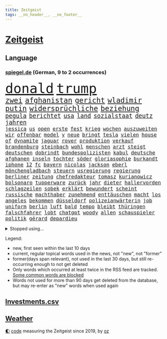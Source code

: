 ```yaml
---
title: Zeitgeist
tags: __no_header__, __no_footer__
---
```


# [Zeitgeist](https://oliz.io/zeitgeist/)

## Language

<h3><a href="https://www.spiegel.de" target="_blank">spiegel.de</a> (German, 9 to 2 occurrences)</h3>
<p style="font-family:monospace">
<span style="font-size:32pt"><a href="news_links.html#donald" class="current">donald</a></span>
<span style="font-size:32pt"><a href="news_links.html#trump" class="current">trump</a></span>
<br>
<span style="font-size:17pt"><a href="news_links.html#zwei" class="current">zwei</a></span>
<span style="font-size:17pt"><a href="news_links.html#afghanistan" class="current">afghanistan</a></span>
<span style="font-size:17pt"><a href="news_links.html#gericht" class="current">gericht</a></span>
<span style="font-size:17pt"><a href="news_links.html#wladimir" class="current">wladimir</a></span>
<span style="font-size:17pt"><a href="news_links.html#putin" class="current">putin</a></span>
<span style="font-size:17pt"><a href="news_links.html#widersprüchliche" class="new">widersprüchliche</a></span>
<span style="font-size:17pt"><a href="news_links.html#beziehung" class="current">beziehung</a></span>
<br>
<span style="font-size:14pt"><a href="news_links.html#pegula" class="new">pegula</a></span>
<span style="font-size:14pt"><a href="news_links.html#berichtet" class="current">berichtet</a></span>
<span style="font-size:14pt"><a href="news_links.html#usa" class="current">usa</a></span>
<span style="font-size:14pt"><a href="news_links.html#land" class="current">land</a></span>
<span style="font-size:14pt"><a href="news_links.html#sozialstaat" class="current">sozialstaat</a></span>
<span style="font-size:14pt"><a href="news_links.html#deutz" class="current">deutz</a></span>
<span style="font-size:14pt"><a href="news_links.html#jahren" class="current">jahren</a></span>
<br>
<span style="font-size:12pt"><a href="news_links.html#jessica" class="current">jessica</a></span>
<span style="font-size:12pt"><a href="news_links.html#us" class="current">us</a></span>
<span style="font-size:12pt"><a href="news_links.html#open" class="current">open</a></span>
<span style="font-size:12pt"><a href="news_links.html#erste" class="current">erste</a></span>
<span style="font-size:12pt"><a href="news_links.html#fest" class="current">fest</a></span>
<span style="font-size:12pt"><a href="news_links.html#krieg" class="current">krieg</a></span>
<span style="font-size:12pt"><a href="news_links.html#wochen" class="current">wochen</a></span>
<span style="font-size:12pt"><a href="news_links.html#auszuweiten" class="current">auszuweiten</a></span>
<span style="font-size:12pt"><a href="news_links.html#wir" class="current">wir</a></span>
<span style="font-size:12pt"><a href="news_links.html#offenbar" class="current">offenbar</a></span>
<span style="font-size:12pt"><a href="news_links.html#model" class="current">model</a></span>
<span style="font-size:12pt"><a href="news_links.html#y" class="new">y</a></span>
<span style="font-size:12pt"><a href="news_links.html#neue" class="current">neue</a></span>
<span style="font-size:12pt"><a href="news_links.html#bringt" class="current">bringt</a></span>
<span style="font-size:12pt"><a href="news_links.html#tesla" class="current">tesla</a></span>
<span style="font-size:12pt"><a href="news_links.html#vielen" class="current">vielen</a></span>
<span style="font-size:12pt"><a href="news_links.html#house" class="new">house</a></span>
<span style="font-size:12pt"><a href="news_links.html#of" class="current">of</a></span>
<span style="font-size:12pt"><a href="news_links.html#dynamite" class="new">dynamite</a></span>
<span style="font-size:12pt"><a href="news_links.html#jaguar" class="new">jaguar</a></span>
<span style="font-size:12pt"><a href="news_links.html#rover" class="new">rover</a></span>
<span style="font-size:12pt"><a href="news_links.html#produktion" class="current">produktion</a></span>
<span style="font-size:12pt"><a href="news_links.html#verkauf" class="current">verkauf</a></span>
<span style="font-size:12pt"><a href="news_links.html#brandenburg" class="current">brandenburg</a></span>
<span style="font-size:12pt"><a href="news_links.html#steinbach" class="current">steinbach</a></span>
<span style="font-size:12pt"><a href="news_links.html#wohl" class="current">wohl</a></span>
<span style="font-size:12pt"><a href="news_links.html#menschen" class="current">menschen</a></span>
<span style="font-size:12pt"><a href="news_links.html#arzt" class="current">arzt</a></span>
<span style="font-size:12pt"><a href="news_links.html#steigt" class="current">steigt</a></span>
<span style="font-size:12pt"><a href="news_links.html#deutschen" class="current">deutschen</a></span>
<span style="font-size:12pt"><a href="news_links.html#dobrindt" class="current">dobrindt</a></span>
<span style="font-size:12pt"><a href="news_links.html#bundespolizisten" class="current">bundespolizisten</a></span>
<span style="font-size:12pt"><a href="news_links.html#kabul" class="current">kabul</a></span>
<span style="font-size:12pt"><a href="news_links.html#deutsche" class="current">deutsche</a></span>
<span style="font-size:12pt"><a href="news_links.html#afghanen" class="current">afghanen</a></span>
<span style="font-size:12pt"><a href="news_links.html#inseln" class="current">inseln</a></span>
<span style="font-size:12pt"><a href="news_links.html#tochter" class="current">tochter</a></span>
<span style="font-size:12pt"><a href="news_links.html#söder" class="current">söder</a></span>
<span style="font-size:12pt"><a href="news_links.html#gloriasophie" class="new">gloriasophie</a></span>
<span style="font-size:12pt"><a href="news_links.html#burkandt" class="new">burkandt</a></span>
<span style="font-size:12pt"><a href="news_links.html#iphone" class="current">iphone</a></span>
<span style="font-size:12pt"><a href="news_links.html#12" class="current">12</a></span>
<span style="font-size:12pt"><a href="news_links.html#fc" class="current">fc</a></span>
<span style="font-size:12pt"><a href="news_links.html#bayern" class="current">bayern</a></span>
<span style="font-size:12pt"><a href="news_links.html#nicolas" class="current">nicolas</a></span>
<span style="font-size:12pt"><a href="news_links.html#jackson" class="new">jackson</a></span>
<span style="font-size:12pt"><a href="news_links.html#eberl" class="current">eberl</a></span>
<span style="font-size:12pt"><a href="news_links.html#mönchengladbach" class="current">mönchengladbach</a></span>
<span style="font-size:12pt"><a href="news_links.html#steuern" class="current">steuern</a></span>
<span style="font-size:12pt"><a href="news_links.html#usregierung" class="current">usregierung</a></span>
<span style="font-size:12pt"><a href="news_links.html#regierung" class="current">regierung</a></span>
<span style="font-size:12pt"><a href="news_links.html#berliner" class="current">berliner</a></span>
<span style="font-size:12pt"><a href="news_links.html#zeitung" class="current">zeitung</a></span>
<span style="font-size:12pt"><a href="news_links.html#chefredakteur" class="new">chefredakteur</a></span>
<span style="font-size:12pt"><a href="news_links.html#tomasz" class="new">tomasz</a></span>
<span style="font-size:12pt"><a href="news_links.html#kurianowicz" class="new">kurianowicz</a></span>
<span style="font-size:12pt"><a href="news_links.html#bolsonaro" class="current">bolsonaro</a></span>
<span style="font-size:12pt"><a href="news_links.html#tupperware" class="new">tupperware</a></span>
<span style="font-size:12pt"><a href="news_links.html#zurück" class="current">zurück</a></span>
<span style="font-size:12pt"><a href="news_links.html#jahr" class="current">jahr</a></span>
<span style="font-size:12pt"><a href="news_links.html#dieter" class="current">dieter</a></span>
<span style="font-size:12pt"><a href="news_links.html#hallervorden" class="new">hallervorden</a></span>
<span style="font-size:12pt"><a href="news_links.html#schlagzeilen" class="current">schlagzeilen</a></span>
<span style="font-size:12pt"><a href="news_links.html#sobek" class="new">sobek</a></span>
<span style="font-size:12pt"><a href="news_links.html#erklärt" class="current">erklärt</a></span>
<span style="font-size:12pt"><a href="news_links.html#bewundert" class="current">bewundert</a></span>
<span style="font-size:12pt"><a href="news_links.html#scheint" class="current">scheint</a></span>
<span style="font-size:12pt"><a href="news_links.html#russische" class="current">russische</a></span>
<span style="font-size:12pt"><a href="news_links.html#machthaber" class="current">machthaber</a></span>
<span style="font-size:12pt"><a href="news_links.html#zunehmend" class="current">zunehmend</a></span>
<span style="font-size:12pt"><a href="news_links.html#enttäuschen" class="current">enttäuschen</a></span>
<span style="font-size:12pt"><a href="news_links.html#macht" class="current">macht</a></span>
<span style="font-size:12pt"><a href="news_links.html#los" class="current">los</a></span>
<span style="font-size:12pt"><a href="news_links.html#angeles" class="current">angeles</a></span>
<span style="font-size:12pt"><a href="news_links.html#bekommen" class="current">bekommen</a></span>
<span style="font-size:12pt"><a href="news_links.html#düsseldorf" class="current">düsseldorf</a></span>
<span style="font-size:12pt"><a href="news_links.html#polizeianwärterin" class="new">polizeianwärterin</a></span>
<span style="font-size:12pt"><a href="news_links.html#job" class="current">job</a></span>
<span style="font-size:12pt"><a href="news_links.html#uniform" class="new">uniform</a></span>
<span style="font-size:12pt"><a href="news_links.html#berlin" class="current">berlin</a></span>
<span style="font-size:12pt"><a href="news_links.html#luft" class="current">luft</a></span>
<span style="font-size:12pt"><a href="news_links.html#bald" class="current">bald</a></span>
<span style="font-size:12pt"><a href="news_links.html#tempo" class="current">tempo</a></span>
<span style="font-size:12pt"><a href="news_links.html#bleibt" class="current">bleibt</a></span>
<span style="font-size:12pt"><a href="news_links.html#thüringen" class="current">thüringen</a></span>
<span style="font-size:12pt"><a href="news_links.html#falschfahrer" class="new">falschfahrer</a></span>
<span style="font-size:12pt"><a href="news_links.html#lobt" class="current">lobt</a></span>
<span style="font-size:12pt"><a href="news_links.html#chatgpt" class="current">chatgpt</a></span>
<span style="font-size:12pt"><a href="news_links.html#woody" class="new">woody</a></span>
<span style="font-size:12pt"><a href="news_links.html#allen" class="current">allen</a></span>
<span style="font-size:12pt"><a href="news_links.html#schauspieler" class="current">schauspieler</a></span>
<span style="font-size:12pt"><a href="news_links.html#politik" class="current">politik</a></span>
<span style="font-size:12pt"><a href="news_links.html#gérard" class="new">gérard</a></span>
<span style="font-size:12pt"><a href="news_links.html#depardieu" class="new">depardieu</a></span>
</p>
<details>
<summary>Stopped using...</summary>
<p class="former" style="font-size:12pt">
treffer(1777) gerichtshof(1776) geäußert(1775) scheinen(1775) untersuchungen(1775) eindruck(1774) eis(1774) erklärte(1774) müssten(1774) software(1774) ausland(1773) becker(1773) sturz(1773) bundespräsident(1772) gerät(1772) konzerne(1772) scholz(1772) steinmeier(1772) verhaftet(1772) april(1771) besonderen(1771) morgen(1771) positionen(1771) sicherheitskräfte(1771) sekunden(1770) vorbild(1770) welchem(1770) äußerungen(1770) gehe(1769) infektion(1769) lehrer(1769) tödliche(1769) amtszeit(1768) bedenken(1768) militärs(1768) zeitweise(1768) energiewende(1767) livestream(1767) main(1767) messi(1767) nba(1767) philippinen(1767) position(1767) voran(1767) abgeordneten(1766) befinden(1766) erhielt(1766) lügen(1766) verlangen(1766) werbung(1766) abstimmen(1765) eingereicht(1765) forderte(1765) kopf(1765) kritische(1765) opfern(1765) trainiert(1765) zinsen(1765) hören(1764) chefin(1763) erkrankung(1763) jüngste(1763) klimapolitik(1763) spekuliert(1763) treten(1763) zog(1763) expräsident(1762) kreis(1762) anhänger(1761) aufgenommen(1761) ermittlern(1760) geräte(1759) abgehört(1757) erwarten(1757) licht(1757) motiv(1756) mercedes(1755) nah(1754) näher(1754) störung(1754) klimaschutz(1753) überleben(1753) kontakte(1752) frankwalter(1751) reduzieren(1750) außerhalb(1749) jürgen(1749) wahrscheinlich(1749) gang(1747) größere(1745) hängen(1744) halbe(1742) schützt(1738) dramatischen(1737) erstochen(1737) automatisch(1736) versorgung(1736) geborgen(1734) liberalen(1726) karlsruhe(1719) abschluss(1716) langjährige(1666) autobauer(1659) expräsidenten(1650) vormarsch(1640) autobahnen(1626) charles(1577) spiegelreporter(1533) adac(1507) musks(1455) nfl(1416) kursieren(1409) halbes(1397) mond(1387) außenministerin(1386) betrüger(1380) gestört(1375) bekannteste(1366) loch(1349) gezwungen(1292) mut(1281) unmittelbar(1252) eingetroffen(1250) langsam(1248) microsoft(1245) kasse(1244) kriegsverbrechen(1241) finanzierung(1228) gewerkschaften(1221) prinzessin(1187) sinne(1176) stockholm(1165) lob(1160) thüringens(1149) fahrgäste(1148) baum(1145) genauer(1142) dramatische(1141) fassungslos(1134) legal(1129) islamisten(1128) nation(1106) schickte(1084) branchen(1060) angreifen(1055) lionel(1046) versehen(1044) pjöngjang(1036) todesstrafe(1023) songs(1013) flugabwehr(1012) gesprengt(1006) redet(1001) jüdische(994) lauter(994) liberale(994) wechselte(993) gedroht(991) überlebende(989) reisende(982) größeren(972) kieler(968) gegründet(957) vermögen(942) marode(937) zwingt(936) bremst(929) lauf(921) schweres(917) unruhe(917) außergewöhnlich(903) duisburg(895) miami(875) arabischen(832) diebstahl(830) schlagabtausch(819) gespielt(799) zahlungen(796) schuldenbremse(782) stellvertretende(781) fußballem(777) zweifelt(739) körperliche(730) völkermord(728) sperre(720) unten(720) schwachen(717) rekonstruktion(715) franziska(710) fehlte(690) ausbruch(687) horst(687) eustaaten(686) ddr(673) nominierung(669) böse(663) spiegelredakteurin(653) adam(650) interne(650) abschiebung(644) versammelt(644) unterschätzt(639) beyoncé(638) student(635) magic(631) gestritten(627) verschaffen(627) bedrängnis(615) wahre(608) mindestlohn(606) schritte(596) geschützt(594) landung(593) wahr(591) athen(590) anthony(584) pep(583) cdu/csu(581) gesetzliche(580) senator(569) spiegelredakteur(566) potsdam(565) zweieinhalb(563) einig(558) korrigiert(555) justin(550) gerieten(540) ausmacht(538) raf(535) riesiger(531) jenseits(530) wirtschaftskrise(527) sophia(525) verstappen(517) auftreten(513) kriegsführung(511) dokumentation(508) dominierte(503) drin(503) 2029(500) einbruch(498) ernannt(496) spielten(496) unseres(496) bedingung(494) bürgerkrieg(491) paket(491) gutachten(490) mögliches(488) systematisch(476) publikums(473) euphorie(470) parkplatz(468) beliebtesten(464) späten(462) vermitteln(456) schlacht(452) spanier(452) fdppolitiker(450) neueste(447) verspätungen(441) eingesperrt(437) evakuierungen(435) papa(431) polizeigewalt(426) white(426) indische(425) warnte(419) talent(415) weltraum(412) attestiert(408) geurteilt(388) ansehen(385) tanzte(384) verzweifelt(383) erschießt(378) zögern(378) mittag(372) nächstes(372) finger(370) autokraten(369) siedler(367) geheimen(364) konzernchef(364) karlsruher(360) kurzzeitig(356) eingeschlossen(351) organisationen(349) beweis(348) verwandelt(346) abgesetzt(345) geschaffen(344) ngos(343) winkt(342) bewirbt(340) eingestuft(340) anlässlich(337) energiepreise(333) washingtons(333) stärkt(332) krankenkassen(331) verbraucherzentrale(330) ausgerichtet(328) dreieinhalb(328) gelangen(328) annäherung(326) kleinkinder(326) jordanien(323) verwandten(322) strohe(319) eilt(317) adhs(313) dauer(310) antisemitischen(308) harmlos(305) gestimmt(302) aussterben(301) bröning(297) paartherapeutin(297) exemplare(296) leere(296) gebäuden(293) einführen(289) überlegt(289) bundesrat(287) gelder(285) grab(285) millionenbetrag(284) 72(283) kongress(280) pedro(278) hochschulen(277) klimaziele(277) erschienen(275) altkanzler(274) zuschüsse(274) bruttoinlandsprodukt(273) bundesbank(273) 500000(272) abgestimmt(272) töne(271) hamburgs(270) brandanschlag(269) unbekannter(269) 57(267) betreuung(265) drohung(264) unionsfraktion(264) university(264) angemeldet(263) demontiert(263) postet(263) realistisch(260) verzögerungen(259) getrübt(257) leichte(257) ergab(251) general(251) veruntreut(249) drohungen(247) befragung(246) spielraum(246) tiefstand(243) marsalek(241) preisunterschied(241) wiederum(241) ratschläge(240) missglückte(239) steigert(238) strich(238) afrikas(236) fortsetzen(236) schlagzeuger(236) kriegsrecht(234) souveränität(233) angeklagten(232) bot(232) entsprechendes(232) 54(231) halbinsel(231) jonas(231) flagge(230) kaninchen(230) lernte(230) abwarten(229) aktivitäten(229) begnadigung(229) griffen(226) usbehörde(226) milliardenschwere(225) ämter(225) erbeutet(224) ezb(224) ingolstadt(223) vereinbart(223) rücksicht(222) verbreitete(222) familiengeschichte(219) gründet(219) augenzeugen(218) kauflaune(217) urheber(215) abzocke(214) gekostet(212) australier(211) bangkok(211) flugzeugabsturz(211) aufgefallen(210) durchsuchten(210) werten(205) geisel(204) heidelberg(204) gesunde(203) winde(203) lernt(201) posts(201) verbesserung(201) beauftragt(200) lärm(200) manuela(200) notenbank(199) anreise(198) tausender(198) schockanrufen(197) wüten(197) ausgabe(195) unterzeichnet(192) user(192) bequem(191) boom(191) filmstars(191) entwickelte(190) lea(190) aufbauen(187) verfassungsbeschwerde(187) revolutionieren(186) spielberg(185) beherrscht(184) fatale(184) fix(184) lübeck(184) marie(183) schranken(183) schwestern(182) verträge(181) usaid(180) faszination(179) luise(179) boston(178) siege(178) hilfsgütern(176) verschafft(173) längerer(172) pech(172) auszug(171) grenzregion(171) langfristigen(171) opa(171) wuppertal(171) aufatmen(170) gegenzöllen(170) saniert(170) einschätzen(168) ärzten(167) systems(166) tunnel(166) verübt(166) südostasien(165) brücken(164) bewertet(163) gesamtes(163) abgehängt(162) konzentriert(162) luis(162) diplomat(160) rekonstruiert(160) 1860(158) bereiche(158) bulgarische(158) chinageschäft(158) gesungen(158) detmold(156) erhöhung(156) hingelegt(155) wunden(155) zwischendurch(155) banknoten(154) detail(154) geburtstags(154) inter(154) verdammt(154) beteiligte(153) bär(153) büttner(153) ifo(153) munich(153) bundesweiten(152) antreibt(151) statistik(151) ungerecht(151) wiederaufnahme(151) no(149) rütteln(149) schriftsteller(149) schädliche(149) taucher(149) experimente(148) kulturkampf(148) weißer(148) beendigung(147) flügen(147) schwesig(147) zivilbevölkerung(147) kürzer(146) charkiw(145) gießen(144) clark(143) gigantischen(143) jahrelanger(143) prozesses(141) überstellt(141) netanyahuregierung(140) poleposition(140) qualifying(140) überschreitet(140) freispruch(139) glyphosat(139) erkelenz(138) freistaat(138) junta(138) tirol(138) archäologen(137) fußstapfen(137) airbnb(135) josh(135) ablaufen(134) humanitären(134) rückendeckung(134) stützpunkte(134) gwyneth(133) lipowitz(133) paltrow(133) podium(133) tatsächliche(133) vortag(133) anzuschließen(132) geburtenrate(132) gewünscht(132) reiseziele(132) zollkonflikt(132) musikerin(131) reserviert(131) taiwans(131) begraben(130) zurückkehren(130) knast(129) lyon(128) ostern(128) siedlern(128) wertvolle(128) aufschluss(127) ermordete(127) juliane(127) spiegelreporterin(127) bemerkenswerter(126) handwerker(126) datenvolumen(125) dfbelf(125) michigan(125) carrie(124) columbia(124) fahrräder(124) erwähnte(123) goldene(123) propagandavideo(123) rückten(123) ausspioniert(122) brandenburgs(122) evakuieren(122) fernverkehr(122) mordverdachts(122) 2003(121) hasan(121) kultusminister(121) booker(120) cory(120) iris(120) renault(120) rüstungsgeschäft(120) wanken(120) weinen(120) irritationen(119) schulz(119) sozialausgaben(119) mini(118) nintendo(118) ermahnt(117) inspiriert(117) jusochef(117) linkenabgeordnete(117) türmer(117) umgehend(117) abzuwarten(116) bäumen(116) kämpften(116) messis(116) notlage(116) stalker(116) kürzester(115) verkäufe(115) wrack(115) enthüllungen(114) neuköllner(114) römischen(114) würdigen(114) zollkeule(114) überflutungen(114) bildungsministerium(113) abgaben(112) ministerin(112) ungleich(112) verschiebung(112) jungtiere(111) finanzministerium(110) portal(110) parteiinterne(109) wohnsitz(109) hindernis(108) tue(108) label(107) verpflichtung(107) wehr(107) archäologie(106) beharrt(106) handgepäck(106) haushaltsausschuss(106) intensiv(105) lebewesen(105) pfannen(105) 63(104) emotionaler(104) lästert(103) neuauflage(103) beweismittel(102) hobby(102) 15jährigen(101) gepäck(101) ärmeren(101) kabine(100) niedriger(100) interessenten(99) klassenfahrt(99) elektroantrieb(98) farce(98) kippt(98) kremlsprecher(98) politikum(98) wilke(98) balearen(97) mahmoud(97) aufholen(96) katherina(96) indiana(95) therapien(95) vorsatz(95) bundeswirtschaftsministerin(94) cam(94) gastronomie(94) grenzt(94) heikle(94) lukas(94) vertagt(94) andrea(93) carolin(93) reformer(93) spiegelteam(93) rumort(92) schimpft(92) erholen(91) guinnessbuch(91) hofer(91) konsumgeständnis(91) nordamerika(91) schwindel(91) trail(91) türmen(91) vernichtung(91) wanderweg(91) annahmen(90) gehege(90) iraner(90) merzregierung(90) peak(90) weltberühmten(90) 99(89) außergewöhnlichen(89) bundesfinanzminister(89) flaute(89) gonzález(89) grausamen(89) hubig(89) jette(89) lee(89) mclarenfahrer(89) neuverschuldung(89) nietzard(89) anbauen(88) emfinale(88) gestiegene(88) haag(88) hisst(88) medizinischer(88) plagiatsvorwürfe(88) saporischschja(88) technisch(88) transfeindlichkeit(88) weltbild(88) zusammenbruch(88) ausgelesen(87) lohnkosten(87) polizeiangaben(87) sexvideos(87) tiefsee(87) 122(86) andy(86) bürokratieabbau(86) fegebank(86) beisein(85) charlotte(85) likes(85) regierende(85) spdlandesverband(85) theorien(85) töteten(85) dünn(84) entspannen(84) formel1weltmeister(84) riskant(84) schüller(84) ausgetreten(83) ausnahmegenehmigung(83) mentalität(83) verteilung(83) vorm(83) wadephuls(83) amazonas(82) aufsehenerregenden(82) finaleinzug(82) leverkusener(82) schwierigste(82) touretappe(82) 69(81) anblick(81) bäume(81) diane(81) einseitig(81) exil(81) gezerrt(81) stellvertretender(81) 50jährige(80) attackierte(80) filmindustrie(80) kleinsten(80) reine(80) schnappte(80) arbeitszeit(79) fritzi(79) glückwünschen(79) herausgeber(79) nazivergangenheit(79) saudiarabischen(79) wandelte(79) zitterpartie(79) cruise(78) curtis(78) symbole(78) verbrannt(78) desantis(77) heldinnen(77) norddeutschland(77) seltenheitswert(77) techunternehmen(77) u(77) vereinbaren(77) aktivismus(76) beschreiben(76) bizarre(76) einbringen(76) entkernen(76) gilmore(76) labelchef(76) limburg(76) nachtragend(76) sandler(76) sanierungen(76) staatsgäste(76) vollzieht(76) zwischenstopp(76) gesunkenen(75) mittelstaedt(75) verzweifeln(75) blüten(74) erdogan(74) kunde(74) schnellsten(74) wetterlage(74) gestohlene(73) politikwechsel(73) rambo(73) urheberrecht(73) entführen(72) fahrerinnen(72) gesundheitsministerin(72) heilig(72) kardashian(72) regulieren(72) trauern(72) warken(72) antwortet(71) chefsache(71) entsendet(71) gereinigt(71) gigabyte(71) landwirtschaftsminister(71) massen(71) neutralität(71) schrittweise(71) erpressen(70) erwirbt(70) evie(70) füttern(70) grauenhaft(70) grillmeisterschaft(70) ideal(70) okay(70) pärchen(70) ferienwohnungen(69) ibrahim(69) längeren(69) schadsoftware(69) spektrum(69) stagnation(69) trio(69) unterbrechen(69) wetteraufzeichnungen(69) coast(68) exotische(68) xmal(68) öffentlichrechtliche(68) cyberkriminelle(67) differenzen(67) handelsgespräche(67) jule(67) mg(67) wirt(67) ausgebaut(66) exklusiven(66) jugendgruppe(66) senior(66) sensationell(66) terrasse(66) unwahrscheinliche(66) digitalisierung(65) drehbuch(65) extremistischer(65) kran(65) kräften(65) maus(65) nebenrolle(65) schlepper(65) stahl(65) stau(65) verurteilter(65) alnassr(64) fehlerhafte(64) krisensaison(64) pendlerpauschale(64) wärmepumpe(64) autonomie(63) beobachteten(63) desinformation(63) fukushima(63) hilfssystem(63) hungernden(63) intensivstation(63) schwächeln(63) skandinavien(63) zechprellerei(63) blitzeinschlag(62) zurückholen(62) aggressiven(61) diabetes(61) exaußenministerin(61) imagewandel(61) korruptionsaffäre(61) magnum(61) ausführlich(60) blatten(60) carsharinganbieter(60) einzuführen(60) hassan(60) immunsystem(60) miles(60) patientin(60) brantner(59) durchkreuzte(59) eingebracht(59) gletscherabbruch(59) lesbar(59) strafprozess(59) traditionshaus(59) verhandlungsgeschick(59) absolviert(58) angetan(58) bergsturz(58) geröll(58) gletschersturz(58) grünejugendchefin(58) hsvfans(58) kulturschaffende(58) mecklenburgvorpommerns(58) patientinnen(58) alpendorf(57) basieren(57) bergrutsch(57) herhalten(57) kompetenzen(57) sorten(57) stadien(57) verstappens(57) ereignete(56) hunderter(56) krasavice(56) künstlern(56) plenarsaal(56) topmanager(56) verzögerung(56) vorletzten(56) nadine(55) paramount(55) parlamentarier(55) vorgedrungen(55) wasserkrise(55) angehen(54) blechlawine(54) genießt(54) grandslamturnier(54) macrons(54) magabewegung(54) schwangerschaftswoche(54) shirin(54) staatsamt(54) abwehr(53) ausstattung(53) benedict(53) eingeschleppte(53) entziffern(53) erträglichen(53) tierarten(53) 221(52) cansın(52) goldschakal(52) lämmer(52) oberkörper(52) wohnmobile(52) ähnelt(52) austreten(51) befanden(51) braune(51) bronze(51) erledigt(51) kerstin(51) passagierflugzeug(51) stahlindustrie(51) todesurteil(51) umstürzender(51) farken(50) finanzier(50) knackt(50) waggons(50) wück(50) atmen(49) eingefangen(49) ewigkeitschemikalien(49) favoritin(49) intimität(49) kurzen(49) pfaschemikalien(49) schlachten(49) brennenden(48) engagiert(48) fußballnationalspielerin(48) moritz(48) verkehrsministerium(48) verstrichen(48) ankurbeln(47) bts(47) emtitel(47) ferraris(47) kpopband(47) kritikerin(47) lebensgrundlage(47) li(47) umfassende(47) einzelkritik(46) stränden(46) tickets(46) unbegrenzte(46) zünden(46) adriana(45) appellieren(45) ghostwriter(45) leblos(45) beihilfe(44) bradshaw(44) eintrittsalter(44) miniwachstum(43) registrierung(43) schuldunfähig(43) virtuelle(43) wdr(43) airline(42) damaligen(42) feldzug(42) produkt(42) sergio(42) erhöhte(41) mikroplastik(41) sicherte(41) tiflis(41) angola(40) bewerten(40) geschwächt(40) glaubwürdigkeit(40) hommage(40) millionenschweren(40) trainingslager(40) turniers(40) videovergleich(40) 1903(39) carter(39) cowboy(39) nichtregierungsorganisationen(39) stücke(39) taylorjohnson(39) unmögliche(39) verwiesen(39) anhaltender(38) egon(38) fernsehgarten(38) greifswald(38) kriegskurs(38) lindsay(38) oberleitung(38) umgekommen(38) vermeintlich(38) überwachen(38) baldige(37) celsius(37) herd(37) ragt(37) renate(37) überaus(37) beschuldigen(36) billion(36) flaschenpost(36) cduwirtschaftsministerin(35) logistiker(35) nassen(35) sommerferien(35) ständiges(35) gamer(34) umliegende(34) zypern(34) craig(33) ködern(33) nottingham(33) psychischer(33) ambitioniert(32) beschränken(32) falschem(32) großfamilien(32) kratzt(32) 26jährige(31) born(31) brombachsee(31) erreger(31) rassismusvorwürfen(31) wirksam(31) hotelier(30) cartertour(29) elba(29) frankreichrundfahrt(29) idris(29) kontinente(29) musikalisch(29) philadelphia(29) schlechtere(29) verenden(29) völkern(29) 67(28) ausweichen(28) bedeuteten(28) beschränkungen(28) vizechef(28) zerpflückt(28) 2007(27) geschrumpft(27) lebensmitteln(27) lockern(27) umfragewerte(27) ausprobieren(26) besatzung(26) blamieren(26) klimafolgen(26) medienholding(26) monieren(26) optisch(26) smartphonetarife(26) wacken(26) zusammenhängen(26) bouffier(25) burkhard(25) ertrinken(25) flirt(25) urlaubsregion(25) austragen(24) brisant(24) dfbfrauen(24) finanzexperten(24) flotte(24) regierungsagenda(24) republikanern(24) richterstreit(24) untergrund(24) verletzter(24) ablenkung(23) antisemitismusvorwürfe(23) cbs(23) komponist(23) reichstag(23) schmerzensgeld(23) wegfall(23) bundesdeutschen(22) büchel(22) ernüchterung(22) geht's(22) gohrischheide(22) hiphop(22) kraftwerk(22) rekordhitze(22) richterkandidatin(22) standorts(22) zollpläne(22) abgenommen(21) auslöste(21) buddy(21) cduministerin(21) datenanalyse(21) grundsatzfragen(21) rettungsmission(21) schüchternheit(21) sewing(21) umsatzstärkste(21) wegovy(21) 52(20) algorithmen(20) drauf(20) einfuhren(20) maralago(20) mr(20) offenem(20) peloton(20) testspiel(20) versenkt(20) doktorarbeit(19) eile(19) gehorsam(19) klemm(19) philippinischen(19) socialmediapost(19) umstieg(19) vorschlagen(19) abgekommen(18) aufgeklärt(18) brüdern(18) favorisiert(18) friedensgespräche(18) millionengeschäft(18) naturgewalt(18) ostküste(18) rechtlich(18) torsten(18) covorsitzende(17) dosb(17) ereignissen(17) gelohnt(17) heikel(17) nüsken(17) sjoeke(17) vorräte(17) abgewählt(16) badekleidung(16) basketballstar(16) gewinnzone(16) kletterkünste(16) loszuwerden(16) vergibt(16) 55jähriger(15) abgestürzten(15) emmynominierung(15) erlaubnis(15) gesten(15) komplex(15) patriotsysteme(15) reiselust(15) ressorts(15) unbeirrt(15) vermeintlicher(15) weiterverhandeln(15) ärmelkanal(15) 737(14) betrugsvorwurf(14) ismaik(14) putschversuchs(14) sommerferiendebatte(14) usfirma(14) entwendeten(13) gebucht(13) hardliner(13) moraes(13) strandes(13) verreisen(13) festigen(12) followern(12) judenhass(12) kinofilms(12) rasantem(12) brandt(11) gegenzölle(11) kimodelle(11) neunte(11) verschobenen(11)
</p>
</details>
<p>Legend:
<ul>
<li><span class="new">new</span>, first seen within the last 10 days</li>
<li><span class="current">current</span>, regular topical words used in the news, not "new", not "former"</li>
<li><span class="former">former(days span relevant)</span>, not used in the last 30 days, but still re-occurring enough to not get deleted</li>
<li>Only words which occurred at least twice in the RSS feed are tracked. <a href="language/filters.py">Some common words are blocked</a></li>
<li>Words not used for more than 90 days get deleted from the database, but may re-enter as "new" words when used again</li>
</ul>
</p>

## [Investments](investments.html)[.csv](investments.csv)

## [Weather](weather.html)

<footer>
<a href="javascript:toggleTheme()" class="nav">🌓</a>
<a href="https://github.com/ooz/zeitgeist">code</a> measuring the Zeitgeist since 2019, by <a href="https://oliz.io">oz</a>
</footer>
